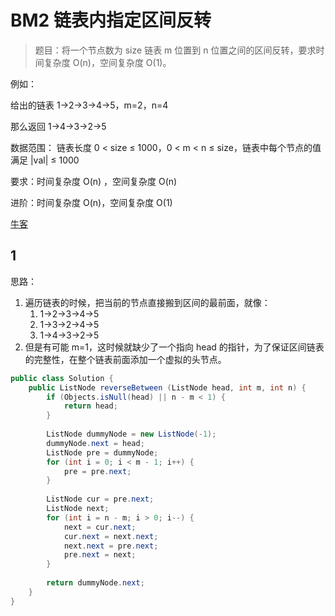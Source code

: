 # BM2 链表内指定区间反转

> 题目：将一个节点数为 size 链表 m 位置到 n 位置之间的区间反转，要求时间复杂度 O(n)，空间复杂度 O(1)。

例如：

给出的链表 1->2->3->4->5，m=2，n=4

那么返回 1->4->3->2->5

数据范围： 链表长度 0 < size ≤ 1000，0 < m < n ≤ size，链表中每个节点的值满足 |val| ≤ 1000

要求：时间复杂度 O(n) ，空间复杂度 O(n)

进阶：时间复杂度 O(n)，空间复杂度 O(1)

[牛客](https://www.nowcoder.com/practice/b58434e200a648c589ca2063f1faf58c)

## 1 

思路：
1. 遍历链表的时候，把当前的节点直接搬到区间的最前面，就像：
   1. 1->2->3->4->5
   2. 1->3->2->4->5
   3. 1->4->3->2->5
2. 但是有可能 m=1，这时候就缺少了一个指向 head 的指针，为了保证区间链表的完整性，在整个链表前面添加一个虚拟的头节点。

```java
public class Solution {
    public ListNode reverseBetween (ListNode head, int m, int n) {
        if (Objects.isNull(head) || n - m < 1) {
            return head;
        }
        
        ListNode dummyNode = new ListNode(-1);
        dummyNode.next = head;
        ListNode pre = dummyNode;
        for (int i = 0; i < m - 1; i++) {
            pre = pre.next;
        }
        
        ListNode cur = pre.next;
        ListNode next;
        for (int i = n - m; i > 0; i--) {
            next = cur.next;
            cur.next = next.next;
            next.next = pre.next;
            pre.next = next;
        }
        
        return dummyNode.next;
    }
}
```

